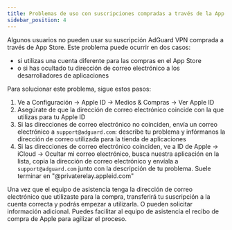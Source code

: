 ```yaml
---
title: Problemas de uso con suscripciones compradas a través de la App Store
sidebar_position: 4
---
```


Algunos usuarios no pueden usar su suscripción AdGuard VPN comprada a través de App Store. Este problema puede ocurrir en dos casos:

- si utilizas una cuenta diferente para las compras en el App Store
- o si has ocultado tu dirección de correo electrónico a los desarrolladores de aplicaciones

Para solucionar este problema, sigue estos pasos:

1. Ve a Configuración → Apple ID → Medios & Compras → Ver Apple ID
1. Asegúrate de que la dirección de correo electrónico coincide con la que utilizas para tu Apple ID
1. Si las direcciones de correo electrónico no coinciden, envía un correo electrónico a `support@adguard.com`: describe tu problema y infórmanos la dirección de correo utilizada para la tienda de aplicaciones
1. Si las direcciones de correo electrónico coinciden, ve a ID de Apple → iCloud → Ocultar mi correo electrónico, busca nuestra aplicación en la lista, copia la dirección de correo electrónico y envíala a `support@adguard.com` junto con la descripción de tu problema. Suele terminar en "@privaterelay.appleid.com"

Una vez que el equipo de asistencia tenga la dirección de correo electrónico que utilizaste para la compra, transferirá tu suscripción a la cuenta correcta y podrás empezar a utilizarla. O pueden solicitar información adicional. Puedes facilitar al equipo de asistencia el recibo de compra de Apple para agilizar el proceso.
